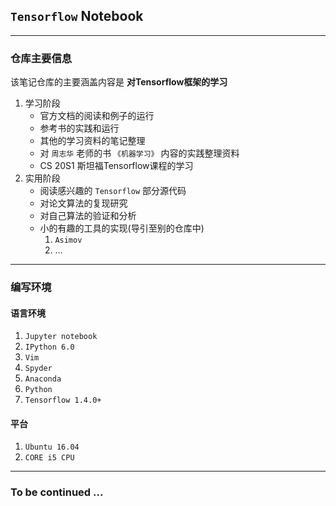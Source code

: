 ## `Tensorflow` Notebook

---

### 仓库主要信息

该笔记仓库的主要涵盖内容是 **对Tensorflow框架的学习**

1. 学习阶段
   * 官方文档的阅读和例子的运行
   * 参考书的实践和运行
   * 其他的学习资料的笔记整理
   * 对 `周志华` 老师的书 `《机器学习》` 内容的实践整理资料
   * CS 20S1 斯坦福Tensorflow课程的学习
2. 实用阶段
   * 阅读感兴趣的 `Tensorflow` 部分源代码
   * 对论文算法的复现研究
   * 对自己算法的验证和分析
   * 小的有趣的工具的实现(导引至别的仓库中)
     1. `Asimov` 
     2. ...

---

### 编写环境

#### 语言环境

1. `Jupyter notebook`
2. `IPython 6.0`
3. `Vim`
4. `Spyder`
5. `Anaconda`
6. `Python`
7. `Tensorflow 1.4.0+`

#### 平台

1. `Ubuntu 16.04`
2. `CORE i5 CPU`

---

### To be continued ...